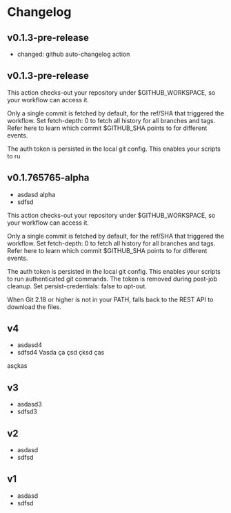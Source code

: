 # Changelog

## v0.1.3-pre-release

- changed: github auto-changelog action

## v0.1.3-pre-release

This action checks-out your repository under $GITHUB_WORKSPACE, so your workflow can access it.

Only a single commit is fetched by default, for the ref/SHA that triggered the workflow. Set fetch-depth: 0 to fetch all history for all branches and tags. Refer here to learn which commit $GITHUB_SHA points to for different events.

The auth token is persisted in the local git config. This enables your scripts to ru


## v0.1.765765-alpha
- asdasd alpha
- sdfsd 

This action checks-out your repository under $GITHUB_WORKSPACE, so your workflow can access it.

Only a single commit is fetched by default, for the ref/SHA that triggered the workflow. Set fetch-depth: 0 to fetch all history for all branches and tags. Refer here to learn which commit $GITHUB_SHA points to for different events.

The auth token is persisted in the local git config. This enables your scripts to run authenticated git commands. The token is removed during post-job cleanup. Set persist-credentials: false to opt-out.

When Git 2.18 or higher is not in your PATH, falls back to the REST API to download the files.

## v4
- asdasd4
- sdfsd4
Vasda ça çsd
çksd ças

asçkas


## v3
- asdasd3
- sdfsd3

## v2
- asdasd
- sdfsd 


## v1
- asdasd
- sdfsd 
